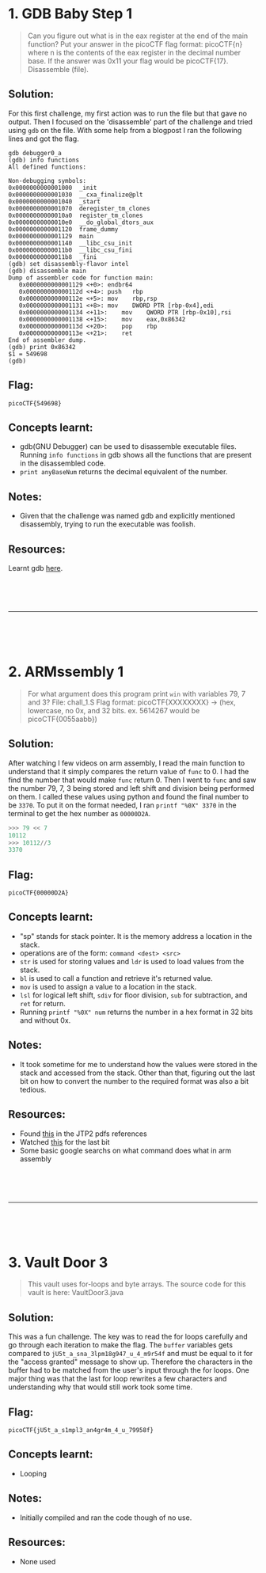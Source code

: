 # 1. GDB Baby Step 1

> Can you figure out what is in the eax register at the end of the main function? Put your answer in the picoCTF flag format: picoCTF{n} where n is the contents of the eax register in the decimal number base. If the answer was 0x11 your flag would be picoCTF{17}. Disassemble (file).


## Solution:
For this first challenge, my first action was to run the file but that gave no output. Then I focused on the 'disassemble' part of the challenge and tried using `gdb` on the file. With some help from a blogpost I ran the following lines and got the flag.

```
gdb debugger0_a
(gdb) info functions
All defined functions:

Non-debugging symbols:
0x0000000000001000  _init
0x0000000000001030  __cxa_finalize@plt
0x0000000000001040  _start
0x0000000000001070  deregister_tm_clones
0x00000000000010a0  register_tm_clones
0x00000000000010e0  __do_global_dtors_aux
0x0000000000001120  frame_dummy
0x0000000000001129  main
0x0000000000001140  __libc_csu_init
0x00000000000011b0  __libc_csu_fini
0x00000000000011b8  _fini
(gdb) set disassembly-flavor intel
(gdb) disassemble main
Dump of assembler code for function main:
   0x0000000000001129 <+0>:	endbr64
   0x000000000000112d <+4>:	push   rbp
   0x000000000000112e <+5>:	mov    rbp,rsp
   0x0000000000001131 <+8>:	mov    DWORD PTR [rbp-0x4],edi
   0x0000000000001134 <+11>:	mov    QWORD PTR [rbp-0x10],rsi
   0x0000000000001138 <+15>:	mov    eax,0x86342
   0x000000000000113d <+20>:	pop    rbp
   0x000000000000113e <+21>:	ret
End of assembler dump.
(gdb) print 0x86342
$1 = 549698
(gdb) 
```

## Flag:

```
picoCTF{549698}
```

## Concepts learnt:
- gdb(GNU Debugger) can be used to disassemble executable files. Running `info functions` in gdb shows all the functions that are present in the disassembled code.
- `print anyBaseNum` returns the decimal equivalent of the number.

## Notes:
- Given that the challenge was named gdb and explicitly mentioned disassembly, trying to run the executable was foolish.

## Resources:
Learnt gdb [here](https://www.geeksforgeeks.org/c/gdb-step-by-step-introduction/).


<br><br><br>
***
<br><br><br>


# 2. ARMssembly 1

> For what argument does this program print `win` with variables 79, 7 and 3? File: chall_1.S Flag format: picoCTF{XXXXXXXX} -> (hex, lowercase, no 0x, and 32 bits. ex. 5614267 would be picoCTF{0055aabb})

## Solution:
After watching I few videos on arm assembly, I read the main function to understand that it simply compares the return value of `func` to 0. I had the find the number that would make `func` return 0. Then I went to `func` and saw the number 79, 7, 3 being stored and left shift and division being performed on them. I called these values using python and found the final number to be `3370`. To put it on the format needed, I ran `printf "%0X" 3370` in the terminal to get the hex number as `00000D2A`.

```python
>>> 79 << 7
10112
>>> 10112//3
3370
```

## Flag:

```
picoCTF{00000D2A}
```

## Concepts learnt:

- "sp" stands for stack pointer. It is the memory address a location in the stack.
- operations are of the form: `command <dest> <src>` 
- `str` is used for storing values and `ldr` is used to load values from the stack.
- `bl` is used to call a function and retrieve it's returned value.
- `mov` is used to assign a value to a location in the stack.
- `lsl` for logical left shift, `sdiv` for floor division, `sub` for subtraction, and `ret` for return.
- Running `printf "%0X" num` returns the number in a hex format in 32 bits and without 0x.

## Notes:

- It took sometime for me to understand how the values were stored in the stack and accessed from the stack. Other than that, figuring out the last bit on how to convert the number to the required format was also a bit tedious.

## Resources:

- Found [this](https://www.youtube.com/watch?v=1d-6Hv1c39c) in the JTP2 pdfs references
- Watched [this](https://www.youtube.com/watch?v=waSFccLcnmk) for the last bit
- Some basic google searchs on what command does what in arm assembly


<br><br><br>
***
<br><br><br>


# 3. Vault Door 3

> This vault uses for-loops and byte arrays. The source code for this vault is here: VaultDoor3.java

## Solution:

This was a fun challenge. The key was to read the for loops carefully and go through each iteration to make the flag. The `buffer` variables gets compared to `jU5t_a_sna_3lpm18g947_u_4_m9r54f` and must be equal to it for the "access granted" message to show up. Therefore the characters in the buffer had to be matched from the user's input through the for loops. One major thing was that the last for loop rewrites a few characters and understanding why that would still work took some time.


## Flag:

```
picoCTF{jU5t_a_s1mpl3_an4gr4m_4_u_79958f}
```

## Concepts learnt:

- Looping

## Notes:

- Initially compiled and ran the code though of no use.

## Resources:

- None used
